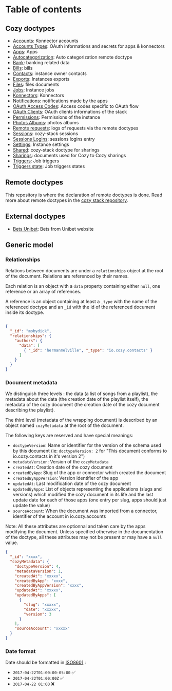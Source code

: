 # Table of contents

## Cozy doctypes

- [Accounts](io.cozy.accounts.md): Konnector accounts
- [Accounts Types](io.cozy.account_types.md): OAuth informations and secrets
  for apps & konnectors
- [Apps](io.cozy.apps.md): Apps
- [Autocategorization](cc.cozycloud.autocategorization.md): Auto categorization remote doctype
- [Bank](io.cozy.bank.md): banking related data
- [Bills](io.cozy.bills.md): bills
- [Contacts](io.cozy.contacts.md): instance owner contacts
- [Exports](io.cozy.exports.md): Instances exports
- [Files](io.cozy.files.md): files documents
- [Jobs](io.cozy.jobs.md): Instance jobs
- [Konnectors](io.cozy.konnectors.md): Konnectors
- [Notifications](io.cozy.notifications.md): notifications made by the apps
- [OAuth Access Codes](io.cozy.oauth.access_codes.md): Access codes specific to OAuth flow
- [OAuth Clients](io.cozy.oauth.clients.md): OAuth clients informations of the stack
- [Permissions](io.cozy.permissions.md): Permissions of the instance
- [Photos Albums](io.cozy.photos.albums.md): photos albums
- [Remote requests](io.cozy.remote.requests.md): logs of requests via the remote doctypes
- [Sessions](io.cozy.sessions.md): cozy-stack sessions
- [Sessions Logins](io.cozy.sessions.logins.md): sessions logins entry
- [Settings](io.cozy.settings.md): Instance settings
- [Shared](io.cozy.shared.md): cozy-stack doctype for sharings
- [Sharings](io.cozy.sharings.md): documents used for Cozy to Cozy sharings
- [Triggers](io.cozy.triggers.md): Job triggers
- [Triggers state](io.cozy.triggers.state.md): Job triggers states

## Remote doctypes

This repository is where the declaration of remote doctypes is done. Read more about remote doctypes in the [cozy stack repository](https://github.com/cozy/cozy-stack/blob/51f99a890dba85ff9c4b09124ee3b5bdd3d83300/docs/remote.md#declaring-a-remote-doctype).

## External doctypes

- [Bets Unibet](com.unibet.bets): Bets from Unibet website

## Generic model

### Relationships

Relations between documents are under a `relationships` object at the root of the document. Relations are referenced by their names.

Each relation is an object with a `data` property containing either `null`, one reference or an array of references.

A reference is an object containing at least a `_type` with the name of the referenced doctype and an `_id` with the id of the referenced document inside its doctype.

```json

{
  "_id": "mobydick",
  "relationships": {
    "authors": {
      "data": [
        { "_id": "hermanmelville", "_type": "io.cozy.contacts" }
      ]
    }
  }
}
```

### Document metadata

We distinguish three levels : the data (a list of songs from a playlist), the metadata about the data (the creation date of the playlist itself), the metadata of the cozy document (the creation date of the cozy document describing the playlist).

The third level (metadata of the wrapping document) is described by an object named `cozyMetadata` at the root of the document.

The following keys are reserved and have special meanings:

- `doctypeVersion`: Name or identifier for the version of the schema used by this document (ie: `doctypeVersion: 2` for "This document conforms to io.cozy.contacts in it's version 2")
- `metadataVersion`: Version of the `cozyMetadata`
- `createdAt`: Creation date of the cozy document
- `createdByApp`: Slug of the app or connector which created the document
- `createdByAppVersion`: Version identifier of the app
- `updatedAt`: Last modification date of the cozy document
- `updatedByApps`: List of objects representing the applications (slugs and versions) which modified the cozy document in its life and the last update date for each of those apps (one entry per slug, apps should just update the value)
- `sourceAccount`: When the document was imported from a connector, identifier of the account in io.cozy.accounts

Note: All these attributes are optionnal and taken care by the apps modifying the document. Unless specified otherwise in the documentation of the doctype, all these attributes may not be present or may have a `null` value.

```json
{
  "_id": "xxxx",
  "cozyMetadata": {
    "doctypeVersion": 4,
    "metadataVersion": 1,
    "createdAt": "xxxxx",
    "createdByApp": "xxxx",
    "createdByAppVersion": "xxxx",
    "updatedAt": "xxxxx",
    "updatedByApps": [
      {
        "slug": "xxxxx",
        "date": "xxxxx",
        "version": 3
      }
    ],
    "sourceAccount": "xxxxx"
  }
}
```

### Date format

Date should be formatted in [ISO8601](https://fr.wikipedia.org/wiki/ISO_8601) :

- `2017-04-22T01:00:00-05:00` ✅
- `2017-04-22T01:00:00Z` ✅
- `2017-04-22 01:00` ❌
